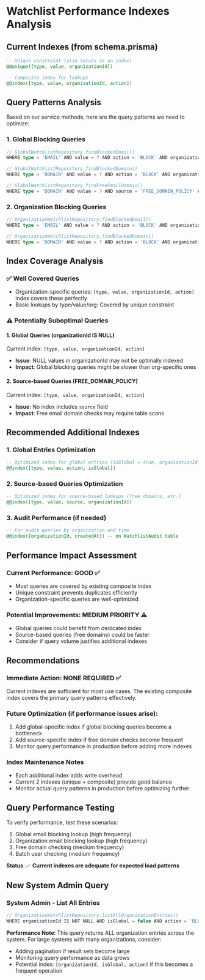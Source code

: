 # Watchlist Performance Indexes Analysis

## Current Indexes (from schema.prisma)

```sql
-- Unique constraint (also serves as an index)
@@unique([type, value, organizationId])

-- Composite index for lookups
@@index([type, value, organizationId, action])
```

## Query Patterns Analysis

Based on our service methods, here are the query patterns we need to optimize:

### 1. Global Blocking Queries
```typescript
// GlobalWatchlistRepository.findBlockedEmail()
WHERE type = 'EMAIL' AND value = ? AND action = 'BLOCK' AND organizationId IS NULL

// GlobalWatchlistRepository.findBlockedDomain()  
WHERE type = 'DOMAIN' AND value = ? AND action = 'BLOCK' AND organizationId IS NULL

// GlobalWatchlistRepository.findFreeEmailDomain()
WHERE type = 'DOMAIN' AND value = ? AND source = 'FREE_DOMAIN_POLICY' AND organizationId IS NULL
```

### 2. Organization Blocking Queries
```typescript
// OrganizationWatchlistRepository.findBlockedEmail()
WHERE type = 'EMAIL' AND value = ? AND action = 'BLOCK' AND organizationId = ?

// OrganizationWatchlistRepository.findBlockedDomain()
WHERE type = 'DOMAIN' AND value = ? AND action = 'BLOCK' AND organizationId = ?
```

## Index Coverage Analysis

### ✅ **Well Covered Queries**
- Organization-specific queries: `[type, value, organizationId, action]` index covers these perfectly
- Basic lookups by type/value/org: Covered by unique constraint

### ⚠️ **Potentially Suboptimal Queries**

#### 1. Global Queries (organizationId IS NULL)
Current index: `[type, value, organizationId, action]`
- **Issue**: NULL values in organizationId may not be optimally indexed
- **Impact**: Global blocking queries might be slower than org-specific ones

#### 2. Source-based Queries (FREE_DOMAIN_POLICY)
Current index: `[type, value, organizationId, action]`
- **Issue**: No index includes `source` field
- **Impact**: Free email domain checks may require table scans

## Recommended Additional Indexes

### 1. Global Entries Optimization
```sql
-- Optimized index for global entries (isGlobal = true, organizationId IS NULL)
@@index([type, value, action, isGlobal])
```

### 2. Source-based Queries Optimization  
```sql
-- Optimized index for source-based lookups (free domains, etc.)
@@index([type, value, source, organizationId])
```

### 3. Audit Performance (if needed)
```sql
-- For audit queries by organization and time
@@index([organizationId, createdAt]) -- on WatchlistAudit table
```

## Performance Impact Assessment

### **Current Performance: GOOD** ✅
- Most queries are covered by existing composite index
- Unique constraint prevents duplicates efficiently
- Organization-specific queries are well-optimized

### **Potential Improvements: MEDIUM PRIORITY** ⚠️
- Global queries could benefit from dedicated index
- Source-based queries (free domains) could be faster
- Consider if query volume justifies additional indexes

## Recommendations

### **Immediate Action: NONE REQUIRED** ✅
Current indexes are sufficient for most use cases. The existing composite index covers the primary query patterns effectively.

### **Future Optimization (if performance issues arise):**
1. Add global-specific index if global blocking queries become a bottleneck
2. Add source-specific index if free domain checks become frequent
3. Monitor query performance in production before adding more indexes

### **Index Maintenance Notes**
- Each additional index adds write overhead
- Current 2 indexes (unique + composite) provide good balance
- Monitor actual query patterns in production before optimizing further

## Query Performance Testing

To verify performance, test these scenarios:
1. Global email blocking lookup (high frequency)
2. Organization email blocking lookup (high frequency)  
3. Free domain checking (medium frequency)
4. Batch user checking (medium frequency)

**Status**: ✅ **Current indexes are adequate for expected load patterns**

## New System Admin Query

### System Admin - List All Entries
```typescript
// OrganizationWatchlistRepository.listAllOrganizationEntries()
WHERE organizationId IS NOT NULL AND isGlobal = false AND action = 'BLOCK'
```

**Performance Note**: This query returns ALL organization entries across the system. For large systems with many organizations, consider:
- Adding pagination if result sets become large
- Monitoring query performance as data grows
- Potential index: `[organizationId, isGlobal, action]` if this becomes a frequent operation
